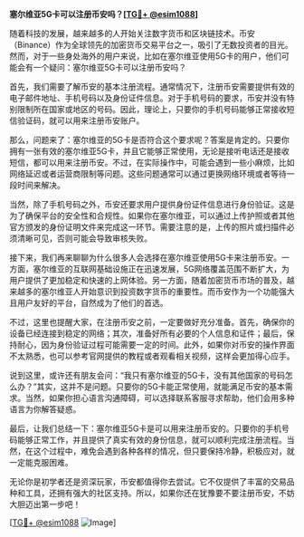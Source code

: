 **塞尔维亚5G卡可以注册币安吗？[[TG💪+ @esim1088](https://t.me/s/esim1088)]**

随着科技的发展，越来越多的人开始关注数字货币和区块链技术。币安（Binance）作为全球领先的加密货币交易平台之一，吸引了无数投资者的目光。然而，对于一些身处海外的用户来说，比如在塞尔维亚使用5G卡的用户，他们可能会有一个疑问：塞尔维亚5G卡可以注册币安吗？

首先，我们需要了解币安的基本注册流程。通常情况下，注册币安需要提供有效的电子邮件地址、手机号码以及身份证件信息。对于手机号码的要求，币安并没有特别限制所在国家或地区的号码。因此，理论上，只要你的手机号码能够正常接收短信验证码，就可以用来注册币安账户。

那么，问题来了：塞尔维亚的5G卡是否符合这个要求呢？答案是肯定的。只要你拥有一张有效的塞尔维亚5G卡，并且它能够正常使用，无论是接听电话还是接收短信，都可以用来注册币安。不过，在实际操作中，可能会遇到一些小麻烦，比如网络延迟或者运营商限制等问题。这些问题通常可以通过更换网络环境或者等待一段时间来解决。

当然，除了手机号码之外，币安还要求用户提供身份证件信息进行身份验证。这是为了确保平台的安全性和合规性。如果你在塞尔维亚，可以通过上传护照或者其他官方颁发的身份证明文件来完成这一环节。需要注意的是，上传的照片或扫描件必须清晰可见，否则可能会导致审核失败。

接下来，我们再来聊聊为什么很多人会选择在塞尔维亚使用5G卡来注册币安。一方面，塞尔维亚的互联网基础设施正在迅速发展，5G网络覆盖范围不断扩大，为用户提供了更加稳定和快速的上网体验。另一方面，随着加密货币市场的普及，越来越多的塞尔维亚人开始意识到投资数字货币的重要性。而币安作为一个功能强大且用户友好的平台，自然成为了他们的首选。

不过，这里也提醒大家，在注册币安之前，一定要做好充分准备。首先，确保你的设备已经连接到稳定的网络；其次，准备好所有必要的个人信息和证件；最后，保持耐心，因为身份验证过程可能需要一定的时间。此外，如果你对币安的操作界面不太熟悉，也可以参考官网提供的教程或者观看相关视频，这样会更加得心应手。

说到这里，或许还有朋友会问：“我只有塞尔维亚的5G卡，没有其他国家的号码怎么办？”其实，这并不是问题。只要你的5G卡能正常使用，就能满足币安的基本需求。当然，如果你担心语言沟通障碍，可以选择联系客服寻求帮助，他们会用多种语言为你解答疑惑。

最后，让我们总结一下：塞尔维亚5G卡是可以用来注册币安的。只要你的手机号码能够正常工作，并且提供了真实有效的身份信息，就可以顺利完成注册流程。当然，在这个过程中，难免会遇到各种各样的情况，但只要保持冷静，积极应对，就一定能克服困难。

无论你是初学者还是资深玩家，币安都值得你去尝试。它不仅提供了丰富的交易品种和工具，还拥有强大的社区支持。所以，如果你还在犹豫要不要注册币安，不妨大胆迈出第一步吧！

[[TG💪+ @esim1088](https://t.me/s/esim1088) ![Image](https://i.postimg.cc/4NQfJmqS/Snipaste-2025-05-13-00-14-12.png)]